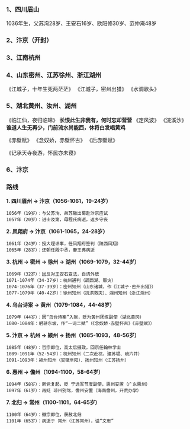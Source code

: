 ### 1、四川眉山

1036年生，父苏洵28岁、王安石16岁、欧阳修30岁、范仲淹48岁



### 2、汴京（开封）


### 3、江南杭州



### 4、山东密州、江苏徐州、浙江湖州

《江城子，十年生死两茫茫》
《江城子，密州出猎》
《水调歌头》


### 5、湖北黄州、汝州、湖州

《临江仙，夜归临嗥》 **长恨此生非我有，何时忘却营营**
《定风波》
《浣溪沙》  **谁道人生无再少，门前流水尚能西，休将白发唱黄鸡**

《赤壁赋》
《念奴娇，赤壁怀古》
《后赤壁赋》

《记承天寺夜游，怀民亦未寝》

### 6、汴京




### 路线

**1. 四川眉州 → 汴京（1056-1061，19-24岁）**

	1056年（19岁）：与父苏洵、弟苏辙出蜀赴汴京应试
	1057年（20岁）：进士及第，母程氏病逝，返乡守丧


**2. 凤翔府 → 汴京（1061-1065，24-28岁）**

	1061年（24岁）：授大理评事，任凤翔府签判（陕西凤翔）
    1065年（28岁）：还朝任殿中丞，妻王弗病逝


**3. 杭州 → 密州 → 徐州 → 湖州（1069-1079，32-44岁）**

	1069年（32岁）：因反对王安石变法，自请外放
    1071-1074年（34-37岁）：杭州通判（疏西湖、赈灾）
    1074-1076年（37-39岁）：密州知州（山东诸城，作《江城子·密州出猎》）
    1077-1079年（40-42岁）：徐州知州（抗洪救灾）、湖州知州（浙江湖州）


**4. 乌台诗案 → 黄州（1079-1084，44-48岁）**

	1079年（44岁）：因“乌台诗案”入狱，贬为黄州团练副使（湖北黄冈）
	1080-1084年：躬耕东坡，作“一词二赋”（《念奴娇·赤壁怀古》《赤壁赋》）


**5. 汴京 → 杭州 → 颍州 → 扬州（1085-1093，48-56岁）**

	1085年（48岁）：哲宗即位，高太后摄政，回京任翰林学士
    1089-1091年（52-54岁）：杭州知州（二次赴杭，建苏堤、疏六井）
    1091-1093年：颍州知州（安徽阜阳）、扬州知州（江苏扬州）


**6. 惠州 → 儋州（1094-1100，58-64岁）**

	1094年（58岁）：新党复起，贬 宁远军节度副使，惠州安置（广东惠州）
	1097年（61岁）：再贬 琼州别驾，儋州安置（海南儋州，开荒办学）


**7. 北归 → 常州（1100-1101，64-65岁）**

	1100年（64岁）：徽宗即位，获赦北归
	1101年（65岁）：病逝于 常州（江苏常州），谥“文忠”
	